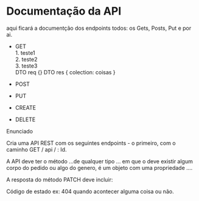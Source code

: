 
# Documentação da API 


aqui ficará a documentção dos endpoints todos: os Gets, Posts, Put e por ai.

- GET   
      1. teste1 <br>
      2. teste2 <br>
      3. teste3 <br>
   DTO req {}
   DTO res { colection: coisas }

- POST
- PUT
- CREATE
- DELETE
  

Enunciado 

Cria uma API REST com os seguintes endpoints 
    - o primeiro, com o caminho GET / api / : Id.

A API deve ter o método ...de qualquer tipo ...  em que o deve existir algum corpo do pedido ou algo do genero,  é um objeto com uma propriedade .... 

A resposta do método PATCH deve incluir:

Código de estado 
    ex: 404 quando acontecer alguma coisa ou não.





